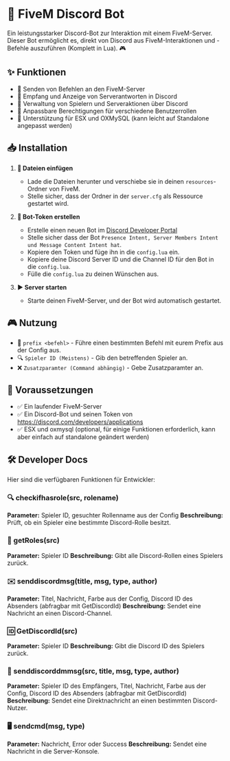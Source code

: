 # 🚀 FiveM Discord Bot

Ein leistungsstarker Discord-Bot zur Interaktion mit einem FiveM-Server. Dieser Bot ermöglicht es, direkt von Discord aus FiveM-Interaktionen und -Befehle auszuführen (Komplett in Lua). 🎮

## ✨ Funktionen
- 🔹 Senden von Befehlen an den FiveM-Server
- 🔹 Empfang und Anzeige von Serverantworten in Discord
- 🔹 Verwaltung von Spielern und Serveraktionen über Discord
- 🔹 Anpassbare Berechtigungen für verschiedene Benutzerrollen
- 🔹 Unterstützung für ESX und OXMySQL (kann leicht auf Standalone angepasst werden)

## 📥 Installation
1. **📂 Dateien einfügen**
   - Lade die Dateien herunter und verschiebe sie in deinen `resources`-Ordner von FiveM.
   - Stelle sicher, dass der Ordner in der `server.cfg` als Ressource gestartet wird.

2. **🔑 Bot-Token erstellen**
   - Erstelle einen neuen Bot im [Discord Developer Portal](https://discord.com/developers/applications)
   - Stelle sicher dass der Bot `Presence Intent, Server Members Intent und Message Content Intent hat`.
   - Kopiere den Token und füge ihn in die `config.lua` ein.
   - Kopiere deine Discord Server ID und die Channel ID für den Bot in die `config.lua`.
   - Fülle die `config.lua` zu deinen Wünschen aus.

3. **▶️ Server starten**
   - Starte deinen FiveM-Server, und der Bot wird automatisch gestartet.

## 🎮 Nutzung
- 📝 `prefix <befehl>` - Führe einen bestimmten Befehl mit eurem Prefix aus der Config aus.
- 🔍 `Spieler ID (Meistens)` - Gib den betreffenden Spieler an.
- ❌ `Zusatzparamter (Command abhängig)` - Gebe Zusatzparamter an.

## 📌 Voraussetzungen
- ✅ Ein laufender FiveM-Server
- ✅ Ein Discord-Bot und seinen Token von https://discord.com/developers/applications
- ✅ ESX und oxmysql (optional, für einige Funktionen erforderlich, kann aber einfach auf standalone geändert werden)

## 🛠️ Developer Docs
Hier sind die verfügbaren Funktionen für Entwickler:

### 🔍 checkifhasrole(src, rolename)
**Parameter:** Spieler ID, gesuchter Rollenname aus der Config
**Beschreibung:** Prüft, ob ein Spieler eine bestimmte Discord-Rolle besitzt.

### 📜 getRoles(src)
**Parameter:** Spieler ID
**Beschreibung:** Gibt alle Discord-Rollen eines Spielers zurück.

### ✉️ senddiscordmsg(title, msg, type, author)
**Parameter:** Titel, Nachricht, Farbe aus der Config, Discord ID des Absenders (abfragbar mit GetDiscordId)
**Beschreibung:** Sendet eine Nachricht an einen Discord-Channel.

### 🆔 GetDiscordId(src)
**Parameter:** Spieler ID
**Beschreibung:** Gibt die Discord ID des Spielers zurück.

### 📩 senddiscorddmmsg(src, title, msg, type, author)
**Parameter:** Spieler ID des Empfängers, Titel, Nachricht, Farbe aus der Config, Discord ID des Absenders (abfragbar mit GetDiscordId)
**Beschreibung:** Sendet eine Direktnachricht an einen bestimmten Discord-Nutzer.

### 🖥️ sendcmd(msg, type)
**Parameter:** Nachricht, Error oder Success
**Beschreibung:** Sendet eine Nachricht in die Server-Konsole.

